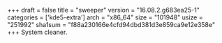 +++
draft = false
title = "sweeper"
version = "16.08.2.g683ea25-1"
categories = ['kde5-extra']
arch = "x86_64"
size = "101948"
usize = "251992"
sha1sum = "f88a230166e4cfd94dbd381d3e859ca9e12e358e"
+++
System cleaner.